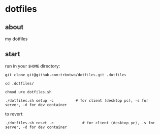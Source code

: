 # dotfiles
## about
my dotfiles

## start
run in your `$HOME` directory:
```
git clone git@github.com:trbntwo/dotfiles.git .dotfiles
```
```
cd .dotfiles/
```
```
chmod u+x dotfiles.sh
```
```
./dotfiles.sh setup -c          # for client (desktop pc), -s for server, -d for dev container
```

to revert:
```
./dotfiles.sh reset -c             # for client (desktop pc), -s for server, -d for dev container
```